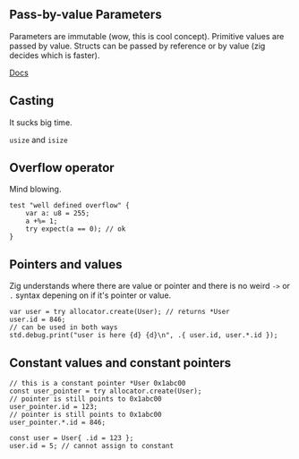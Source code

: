 ## Pass-by-value Parameters

Parameters are immutable (wow, this is cool concept). Primitive values are passed by value.
Structs can be passed by reference or by value (zig decides which is faster).

[Docs](https://ziglang.org/documentation/master/#toc-Pass-by-value-Parameters)

## Casting

It sucks big time.

`usize` and `isize`

## Overflow operator

Mind blowing.

```zig
test "well defined overflow" {
    var a: u8 = 255;
    a +%= 1;
    try expect(a == 0); // ok
}
```

## Pointers and values

Zig understands where there are value or pointer and there is no weird `->` or `.` syntax depening on
if it's pointer or value.

```zig
var user = try allocator.create(User); // returns *User
user.id = 846;
// can be used in both ways
std.debug.print("user is here {d} {d}\n", .{ user.id, user.*.id });
```

## Constant values and constant pointers

```zig
// this is a constant pointer *User 0x1abc00
const user_pointer = try allocator.create(User);
// pointer is still points to 0x1abc00
user_pointer.id = 123;
// pointer is still points to 0x1abc00
user_pointer.*.id = 846;

const user = User{ .id = 123 };
user.id = 5; // cannot assign to constant
```

